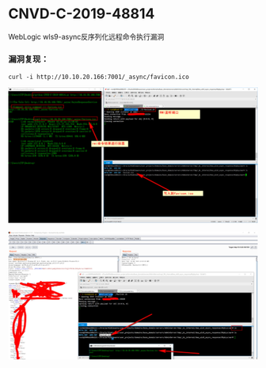 # CNVD-C-2019-48814
WebLogic wls9-async反序列化远程命令执行漏洞


### 漏洞复现：

```
curl -i http://10.10.20.166:7001/_async/favicon.ico
```

![](./python.jpg)

![](./burpsuite.jpg)
